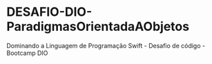 # DESAFIO-DIO-ParadigmasOrientadaAObjetos
Dominando a Linguagem de Programação Swift - Desafio de código - Bootcamp DIO


